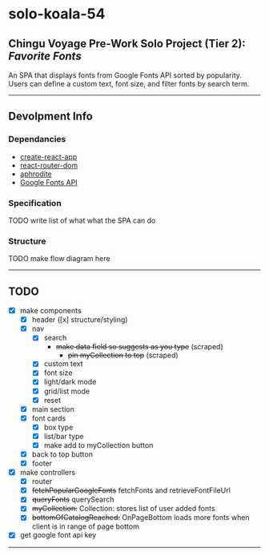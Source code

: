 # solo-koala-54

## Chingu Voyage Pre-Work Solo Project (Tier 2): *Favorite Fonts* ##
An SPA that displays fonts from Google Fonts API sorted by popularity. Users can define a custom text, font size, and filter fonts by search term.

----
## Devolpment Info
### Dependancies
- [create-react-app](https://reactjs.org/docs/create-a-new-react-app.html)
- [react-router-dom](https://www.npmjs.com/package/react-router-dom)
- [aphrodite](https://github.com/Khan/aphrodite)
- [Google Fonts API](https://developers.google.com/fonts/)
### Specification
TODO write list of what what the SPA can do 
### Structure
TODO make flow diagram here


---- 
## TODO
- [x] make components
    - [x] header ([x] structure/styling)
    - [x] nav
        - [x] search
            - ~~make data field so suggests as you type~~ (scraped)
                - ~~pin myCollection to top~~ (scraped)
        - [x] custom text
        - [x] font size
        - [x] light/dark mode
        - [x] grid/list mode
        - [x] reset
    - [x] main section
    - [x] font cards
        - [x] box type
        - [x] list/bar type
        - [x] make add to myCollection button
    - [x] back to top button
    -  [x] footer
- [x] make controllers
    - [x] router
    - [x] ~~fetchPopularGoogleFonts~~ fetchFonts and retrieveFontFileUrl
    - [x] ~~queryFonts~~ querySearch
    - [x] ~~myCollection:~~ Collection: stores list of user added fonts
    - [x] ~~bottomOfCatalogReached:~~ OnPageBottom loads more fonts when client is in range of page bottom
- [x] get google font api key
----
